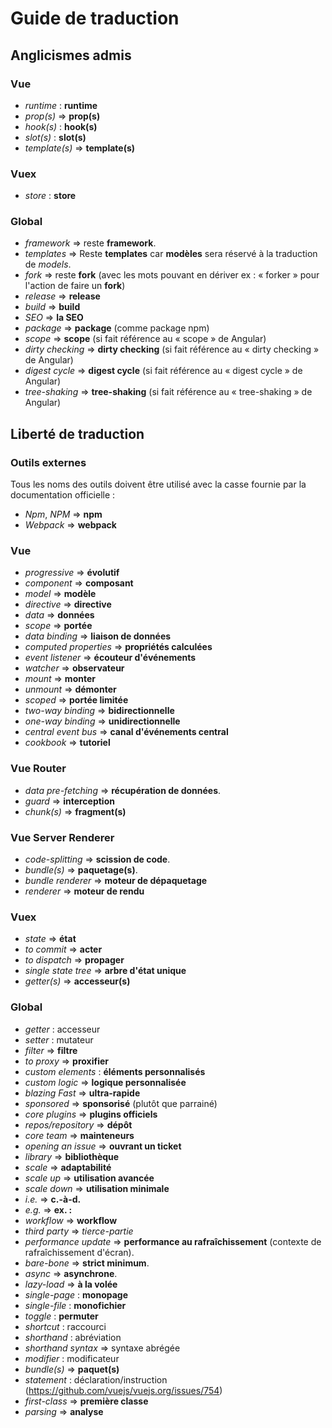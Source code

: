 # Guide de traduction

## Anglicismes admis

### Vue

- *runtime* : **runtime**
- *prop(s)* => **prop(s)**
- *hook(s)* : **hook(s)**
- *slot(s)* : **slot(s)**
- *template(s)* => **template(s)**

### Vuex

- *store* : **store**

### Global

- *framework* => reste **framework**.
- *templates* => Reste **templates** car **modèles** sera réservé à la traduction de *models*.
- *fork* => reste **fork** (avec les mots pouvant en dériver ex : « forker » pour l'action de faire un **fork**)
- *release* => **release**
- *build* => **build**
- *SEO* => **la SEO**
- *package* => **package** (comme package npm)
- *scope* => **scope** (si fait référence au « scope » de Angular)
- *dirty checking* => **dirty checking** (si fait référence au « dirty checking » de Angular)
- *digest cycle* => **digest cycle** (si fait référence au « digest cycle » de Angular)
- *tree-shaking* => **tree-shaking** (si fait référence au « tree-shaking » de Angular)





## Liberté de traduction ##

### Outils externes

Tous les noms des outils doivent être utilisé avec la casse fournie par la documentation officielle : 

- *Npm*, *NPM* => **npm**
- *Webpack* => **webpack**

### Vue

- *progressive* => **évolutif**
- *component* => **composant**
- *model* => **modèle**
- *directive* => **directive**
- *data* => **données**
- *scope* => **portée**
- *data binding* => **liaison de données**
- *computed properties* => **propriétés calculées**
- *event listener* => **écouteur d'événements**
- *watcher* => **observateur**
- *mount* => **monter**
- *unmount* => **démonter**
- *scoped* => **portée limitée**
- *two-way binding* => **bidirectionnelle**
- *one-way binding* => **unidirectionnelle**
- *central event bus* => **canal d'événements central**
- *cookbook* => **tutoriel**

### Vue Router

- *data pre-fetching* => **récupération de données**.
- *guard* => **interception**
- *chunk(s)* => **fragment(s)**

### Vue Server Renderer

- *code-splitting* => **scission de code**.
- *bundle(s)* => **paquetage(s)**.
- *bundle renderer* => **moteur de dépaquetage**
- *renderer* => **moteur de rendu**

### Vuex

- *state* => **état**
- *to commit* => **acter**
- *to dispatch* => **propager**
- *single state tree* => **arbre d'état unique**
- *getter(s)* => **accesseur(s)**

### Global

- *getter* : accesseur
- *setter* : mutateur
- *filter* => **filtre**
- *to proxy* => **proxifier**
- *custom elements* : **éléments personnalisés**
- *custom logic* => **logique personnalisée**
- *blazing Fast* => **ultra-rapide**
- *sponsored* => **sponsorisé** (plutôt que parrainé)
- *core plugins* => **plugins officiels**
- *repos/repository* => **dépôt**
- *core team* => **mainteneurs**
- *opening an issue* => **ouvrant un ticket**
- *library* => **bibliothèque**
- *scale* => **adaptabilité**
- *scale up* => **utilisation avancée**
- *scale down* => **utilisation minimale**
- *i.e.* => **c.-à-d.**
- *e.g.* => **ex. :**
- *workflow*  => **workflow**
- *third party* => *tierce-partie*
- *performance update* => **performance au rafraîchissement** (contexte de rafraîchissement d'écran).
- *bare-bone* => **strict minimum**.
- *async* => **asynchrone**.
- *lazy-load* => **à la volée**
- *single-page* : **monopage**
- *single-file* : **monofichier**
- *toggle* : **permuter**
- *shortcut* : raccourci
- *shorthand* : abréviation
- *shorthand syntax* => syntaxe abrégée
- *modifier* : modificateur
- *bundle(s)* => **paquet(s)**
- *statement* : déclaration/instruction (https://github.com/vuejs/vuejs.org/issues/754)
- *first-class* => **première classe**
- *parsing* => **analyse**
